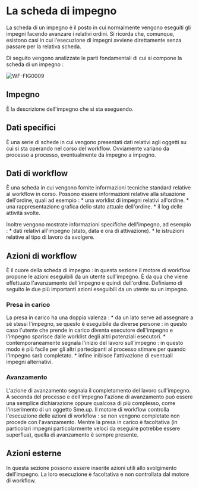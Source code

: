 # La scheda di impegno

La scheda di un impegno è il posto in cui normalmente vengono eseguiti gli impegni facendo avanzare i relativi ordini.
Si ricorda che, comunque, esistono casi in cui l'esecuzione di impegni avviene direttamente senza passare per la relativa scheda.

Di seguito vengono analizzate le parti fondamentali di cui si compone la scheda di un impegno : 

![WF-FIG0009](http://localhost:3000/immagini/MBDOC_SCH-F2_EXEC/WF-FIG0009.png)
## Impegno

È la descrizione dell'impegno che si sta eseguendo.

## Dati specifici

È una serie di schede in cui vengono presentati dati relativi agli oggetti su cui si sta operando nel corso del workflow.
Ovviamente variano da processo a processo, eventualmente da impegno a impegno.

## Dati di workflow

È una scheda in cui vengono fornite informazioni tecniche standard relative al workflow in corso.
Possono essere informazioni relative alla situazione dell'ordine, quali ad esempio : 
 \* una worklist di impegni relativi all'ordine.
 \* una rappresentazione grafica dello stato attuale dell'ordine.
 \* il log delle attività svolte.

Inoltre vengono mostrate informazioni specifiche dell'impegno, ad esempio : 
 \* dati relativi all'impegno (stato, data e ora di attivazione).
 \* le istruzioni relative al tipo di lavoro da svolgere.

## Azioni di workflow

È il cuore della scheda di impegno :  in questa sezione il motore di workflow propone le azioni eseguibili da un utente sull'impegno.
È da qua che viene effettuato l'avanzamento dell'impegno e quindi dell'ordine.
Definiamo di seguito le due più importanti azioni eseguibili da un utente su un impegno.

### Presa in carico

La presa in carico ha una doppia valenza : 
 \* da un lato serve ad assegnare a sè stessi l'impegno, se questo è eseguibile da diverse persone :  in questo caso l'utente che prende in carico diventa esecutore dell'impegno e l'impegno sparisce dalle worklist degli altri potenziali esecutori.
 \* contemporaneamente segnala l'inizio del lavoro sull'impegno :  in questo modo è più facile per gli altri partecipanti al processo stimare per quando l'impegno sarà completato.
 \* infine inibisce l'attivazione di eventuali impegni alternativi.

### Avanzamento

L'azione di avanzamento segnala il completamento del lavoro sull'impegno.
A seconda del processo e dell'impegno l'azione di avanzamento può essere una semplice dichiarazione oppure qualcosa di più complesso, come
l'inserimento di un oggetto Sme.up. Il motore di workflow controlla l'esecuzione delle azioni di workflow :  se non vengono completate non procede con l'avanzamento.
Mentre la presa in carico è facoltativa (in particolari impegni particolarmente veloci da eseguire potrebbe essere superflua), quella di avanzamento è sempre presente.

## Azioni esterne

In questa sezione possono essere inserite azioni utili allo svolgimento dell'impegno. La loro esecuzione è facoltativa e non controllata dal motore di workflow.
